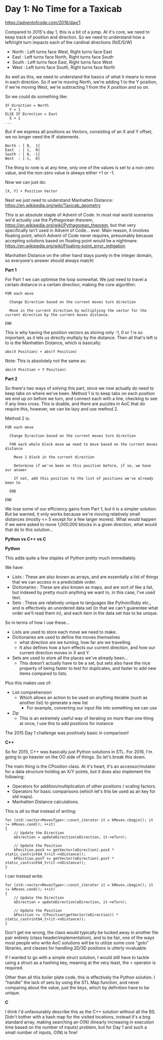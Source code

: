 # Day 1: No Time for a Taxicab

https://adventofcode.com/2016/day/1

Compared to 2015's day 1, this is a bit of a jump.  At it's core, we need to keep track of position and direction.  So we need to understand how a left/right turn impacts each of the cardinal directions (N/E/S/W)

- North : Left turns face West, Right turns face East
- East  : Left turns face North, Right turns face South
- South : Left turns face East, Right turns face West
- West  : Left turns face South, Right turns face North

As well as this, we need to understand the basics of what it means to move in each direction.  So if we're moving North, we're adding 1 to the Y position, if we're moving West, we're subtracting 1 from the X position and so on.

So we could do something like:

    IF Direction = North
      Y + 1
    ELSE IF Direction = East
      X + 1
    ...
    
But if we express all positions as Vectors, consisting of an X and Y offset, we no longer need the IF statements.

    North : [ 0,  1]
    East  : [ 1,  0]
    South : [ 0, -1]
    West  : [-1,  0]

The thing to note is at any time, only one of the values is set to a non-zero value, and the non-zero value is always either +1 or -1.

Now we can just do:

    [X, Y] + Position Vector

Next we just need to understand Manhatten Distance: https://en.wikipedia.org/wiki/Taxicab_geometry

This is an absolute staple of Advent of Code.  In most real world scenarios we'd actually use the Pythagorean theorem, https://en.wikipedia.org/wiki/Pythagorean_theorem, but that very specifically isn't used in Advent of Code... ever.  Main reason, it involves floating point, which Advent of Code never requires, presumably because accepting solutions based on floating point would be a nightmare: https://en.wikipedia.org/wiki/Floating-point_error_mitigation

Manhatten Distance on the other hand stays purely in the integer domain, so everyone's answer should always match!

**Part 1**

For Part 1 we can optimise the loop somewhat.  We just need to travel a certain distance in a certain direction, making the core algorithm:

    FOR each move
    
      Change Direction based on the current moves turn direction
      
      Move in the current direction by multiplying the vector for the current direction by the current moves distance.

    END

This is why having the position vectors as storing only -1, 0 or 1 is so important, as it lets us directly multiply by the distance.  Then all that's left is to is the Manhatten Distance, which is basically:

    abs(X Position) + abs(Y Position)

Note: This is absolutely not the same as:

    abs(X Position + Y Position)

**Part 2**

So there's two ways of solving this part, since we now actually do need to keep tabs on where we've been.  Method 1 is to keep tabs on each position we end up on before we turn, and connect each with a line, checking to see if any lines cross.  This is doable, and there are puzzles in AoC that do require this, however, we can be lazy and use method 2.

Method 2 is:

    FOR each move
    
      Change Direction based on the current moves turn direction
      
      FOR each whole block move we need to move based on the current moves distance
      
        Move 1 block in the current direction
        
        Determine if we've been on this position before, if so, we have our answer
        
        If not, add this position to the list of positions we've already been to
      
      END

    END

We lose some of our efficiency gains from Part 1, but it is a simpler solution.  But be warned, it only works because we're moving relatively small distances (mostly <= 5 except for a few larger moves).  What would happen if we were asked to move 1,000,000 blocks in a given direction, what would that do to this solution...

**Python vs C++ vs C**

**Python**

This adds quite a few staples of Python pretty much immediately.

We have:

- Lists : These are also known as arrays, and are essentially a list of things that we can access in a predictable order.
- Dictionaries : These are also known as maps, and are sort of like a list, but indexed by pretty much anything we want to, in this case, I've used text.
- Sets : These are relatively unique to languages like Python/Ruby etc., and is effectively an unordered data set (in that we can't guarentee what order we'll read them in), and each item in the data set *has* to be unique.

So in terms of how I use these...

- Lists are used to store each move we need to make.
- Dictionaries are used to define the moves themselves
  - what direction are we turning, how far are we travelling.
  - It also defines how a turn effects our current direction, and how our current direction moves in X and Y.
- Sets are used to store all the places we've already been...
  - This doesn't actually have to be a set, but sets also have the nice property of being faster to test for duplicates, and faster to add new items compared to lists.

Plus this makes use of:
- List comprehension
  - Which allows an action to be used on anything iterable (such as another list) to generate a new list
    - For example, converting our input file into something we can use
- Zip
  - This is an extremely useful way of iterating on more than one thing at once, I use this to add positions for instance

The 2015 Day 1 challenge was positively basic in comparison!

**C++**

So for 2015, C++ was basically just Python solutions in STL.  For 2016, I'm going to go heavier on the OO side of things.  So let's break this down.

The main thing is the CPosition class.  At it's heart, it's an accessor/mutator for a data structure holding an X/Y points, but it does also implement the following:
- Operators for addition/multiplication of other positions / scaling factors.
- Operators for basic comparisons (which let's this be used as an key for std maps).
- Manhatten Distance calculations.

This is *all* so that instead of writing:

    for (std::vector<MovesType>::const_iterator it = kMoves.cbegin(); it != kMoves.cend(); ++it)
    {
        // Update the Direction
        eDirection = updateDirection(eDirection, it->eTurn);

        // Update the Position
        kPosition.posX += getVector(eDirection).posX * static_cast<int64_t>(it->nDistance));
        kPosition.posY += getVector(eDirection).posY * static_cast<int64_t>(it->nDistance));
    }

I can instead write:

    for (std::vector<MovesType>::const_iterator it = kMoves.cbegin(); it != kMoves.cend(); ++it)
    {
        // Update the Direction
        eDirection = updateDirection(eDirection, it->eTurn);

        // Update the Position
        kPosition += (CPosition(getVector(eDirection)) * static_cast<int64_t>(it->nDistance));
    }

Don't get me wrong, the class would typically be tucked away in another file pair entirely (class header/implementation), and to be fair, one of the ways most people who write AoC solutions will be to utilize some core "goto" libraries, and classes for handling 2D/3D positions is utterly invaluable.

If I wanted to go with a simple struct solution, I would still have to tackle using a struct as a hashing key, meaning at the very least, the < operator is required.

Other than all this boiler plate code, this is effectively the Python solution.  I "handle" the lack of sets by using the STL Map function, and never comparing about the value, just the keys, which by definition have to be unique.

**C**

I think I'd unfavourably describe this as the C++ solution without all the BS.  Didn't bother with a hash map for the visited locations, instead it's a bog standard array, making searching an O(N) (linearly increasing in execution time based on the number of inputs) problem, but for Day 1 and such a small number of inputs, O(N) is fine!
